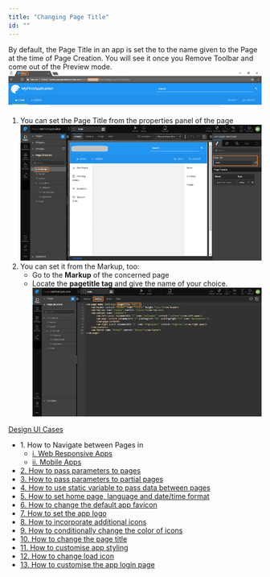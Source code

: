 ```yaml
---
title: "Changing Page Title"
id: ""
---
```


By default, the Page Title in an app is set the to the name given to the Page at the time of Page Creation. You will see it once you Remove Toolbar and come out of the Preview mode. [![](./assets/design_pagetitle.png)](./assets/design_pagetitle.png)

1. You can set the Page Title from the properties panel of the page [![](./assets/design_pagetitle_prop-1.png)](./assets/design_pagetitle_prop-1.png)
2. You can set it from the Markup, too:
    - Go to the **Markup** of the concerned page
    - Locate the **pagetitle tag** and give the name of your choice. [![](./assets/design_pagetitle_markup.png)](./assets/design_pagetitle_markup.png)

[Design UI Cases](/learn/app-development/ui-design/use-cases-ui-design/)

- 1\. How to Navigate between Pages in
    - [i. Web Responsive Apps](/learn/responsive-web/web-ui-design/#page-navigation)
    - [ii. Mobile Apps](/learn/hybrid-mobile/mobile-page-concepts/#page-navigation-actions)
- [2\. How to pass parameters to pages](/learn/how-tos/passing-parameters-pages/)
- [3\. How to pass parameters to partial pages](/learn/how-tos/passing-parameters-partial-page/)
- [4\. How to use static variable to pass data between pages](/learn/how-tos/use-static-variable-pass-data-pages/)
- [5\. How to set home page, language and date/time format](/learn/how-tos/setting-language-date-format/)
- [6\. How to change the default app favicon](/learn/how-tos/changing-default-favicon/)
- [7\. How to set the app logo](/learn/how-tos/changing-app-logo/)
- [8\. How to incorporate additional icons](/learn/how-tos/incorporating-additional-icons/)
- [9\. How to conditionally change the color of icons](/learn/how-tos/displaying-icon-color-based-upon-condition/)
- [10\. How to change the page title](/learn/how-tos/changing-page-title/)
- [11\. How to customise app styling](/learn/how-tos/customise-app-style/)
- [12\. How to change load icon](learn/how-tos/change-icon-global-spinner/)
- [13\. How to customise the app login page](/learn/how-tos/customise-login-page/)
